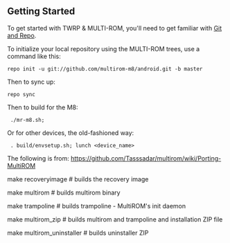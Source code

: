 
Getting Started
---------------

To get started with TWRP & MULTI-ROM, you'll need to get
familiar with [Git and Repo](http://source.android.com/download/using-repo).

To initialize your local repository using the MULTI-ROM trees, use a command like this:

    repo init -u git://github.com/multirom-m8/android.git -b master

Then to sync up:

    repo sync

Then to build for the M8:

     ./mr-m8.sh;

Or for other devices, the old-fashioned way:
     
     . build/envsetup.sh; lunch <device_name>

The following is from: https://github.com/Tasssadar/multirom/wiki/Porting-MultiROM

make recoveryimage # builds the recovery image

make multirom # builds multirom binary

make trampoline # builds trampoline - MultiROM's init daemon

make multirom_zip # builds multirom and trampoline and installation ZIP file

make multirom_uninstaller # builds uninstaller ZIP
